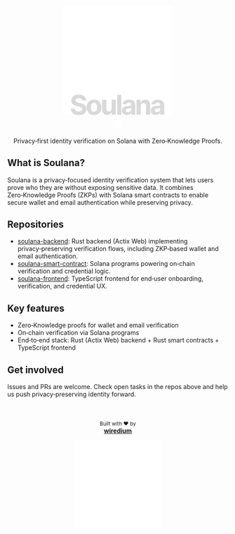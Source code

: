 <h3 align="center">
  <img src="./soulana.png" width="250" alt="Soulana Logo"/><br/>
  <img src="./transparent.png" height="25" width="20"/>
  <br/>
</h3>

<p align="center">
  Privacy‑first identity verification on Solana with Zero‑Knowledge Proofs.
</p>

## What is Soulana?

Soulana is a privacy‑focused identity verification system that lets users prove who they are without exposing sensitive data. It combines Zero‑Knowledge Proofs (ZKPs) with Solana smart contracts to enable secure wallet and email authentication while preserving privacy.

## Repositories

- [soulana-backend](https://github.com/wearesoulana/soulana-backend): Rust backend (Actix Web) implementing privacy‑preserving verification flows, including ZKP‑based wallet and email authentication.
- [soulana-smart-contract](https://github.com/wearesoulana/soulana-smart-contract): Solana programs powering on‑chain verification and credential logic.
- [soulana-frontend](https://github.com/wearesoulana/soulana-frontend): TypeScript frontend for end‑user onboarding, verification, and credential UX.

## Key features

- Zero‑Knowledge proofs for wallet and email verification
- On‑chain verification via Solana programs
- End‑to‑end stack: Rust (Actix Web) backend + Rust smart contracts + TypeScript frontend

## Get involved

Issues and PRs are welcome. Check open tasks in the repos above and help us push privacy‑preserving identity forward.


<div align="center">
  <br/>
  <p>
    <sub>Built with ♥ by</sub><br/>
    <b><a href="http://wiredium.com/" target="_blank" rel="noreferrer">wiredium</a></b>
  </p>
  <img src="https://raw.githubusercontent.com/wiredium/.github/cdacb60e5c013f06c578a467b3477441bbc64204/profile/wired.png" width="200" alt="wired logo"/>
</div>

